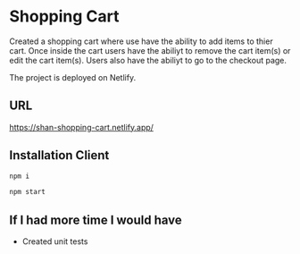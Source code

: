 # Shopping Cart 

Created a shopping cart where use have the ability to add items to thier cart. Once inside the cart users have the abiliyt to remove the cart item(s) or edit the cart item(s). Users also have the abiliyt to go to the checkout page.

The project is deployed on Netlify.

## URL

https://shan-shopping-cart.netlify.app/


## Installation Client 

```bash
npm i 
```

```bash
npm start
```

## If I had more time I would have
- Created unit tests
